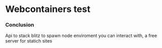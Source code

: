 # Webcontainers test

### Conclusion

Api to stack blitz to spawn node enviroment you can interact with, a free server for statich sites
